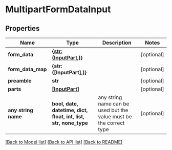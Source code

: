 # MultipartFormDataInput


## Properties
Name | Type | Description | Notes
------------ | ------------- | ------------- | -------------
**form_data** | [**{str: (InputPart,)}**](InputPart.md) |  | [optional] 
**form_data_map** | **{str: ([InputPart],)}** |  | [optional] 
**preamble** | **str** |  | [optional] 
**parts** | [**[InputPart]**](InputPart.md) |  | [optional] 
**any string name** | **bool, date, datetime, dict, float, int, list, str, none_type** | any string name can be used but the value must be the correct type | [optional]

[[Back to Model list]](../README.md#documentation-for-models) [[Back to API list]](../README.md#documentation-for-api-endpoints) [[Back to README]](../README.md)


